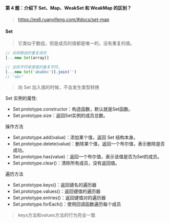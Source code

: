 #### 第 4 题：介绍下 Set、Map、WeakSet 和 WeakMap 的区别？

> https://es6.ruanyifeng.com/#docs/set-map

#### Set
> 它类似于数组，但是成员的值都是唯一的，没有重复的值。
```javascript
// 去除数组的重复成员
[...new Set(array)]

// 去除字符串里面的重复字符。
[...new Set('ababbc')].join('')
// "abc"
```
> 向 Set 加入值的时候，不会发生类型转换

Set 实例的属性:
* Set.prototype.constructor：构造函数，默认就是Set函数。
* Set.prototype.size：返回Set实例的成员总数。

操作方法
* Set.prototype.add(value)：添加某个值，返回 Set 结构本身。
* Set.prototype.delete(value)：删除某个值，返回一个布尔值，表示删除是否成功。
* Set.prototype.has(value)：返回一个布尔值，表示该值是否为Set的成员。
* Set.prototype.clear()：清除所有成员，没有返回值。

遍历方法
* Set.prototype.keys()：返回键名的遍历器
* Set.prototype.values()：返回键值的遍历器
* Set.prototype.entries()：返回键值对的遍历器
* Set.prototype.forEach()：使用回调函数遍历每个成员

> keys方法和values方法的行为完全一致